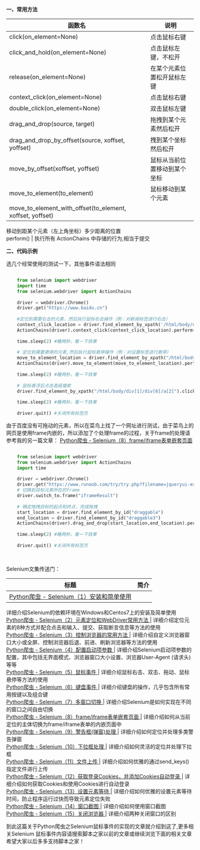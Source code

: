 **一、常用方法**

函数名  |  说明  
---|---  
click(on_element=None)  |  点击鼠标右键  
click_and_hold(on_element=None)  |  点击鼠标左键，不松开  
release(on_element=None)  |  在某个元素位置松开鼠标左键  
context_click(on_element=None)  |  点击鼠标右键  
double_click(on_element=None)  |  双击鼠标左键  
drag_and_drop(source, target)  |  拖拽到某个元素然后松开  
drag_and_drop_by_offset(source, xoffset, yoffset)  |  拽到某个坐标然后松开  
move_by_offset(xoffset, yoffset)  |  鼠标从当前位置移动到某个坐标  
move_to_element(to_element)  |  鼠标移动到某个元素  
move_to_element_with_offset(to_element, xoffset, yoffset)  |
移动到距某个元素（左上角坐标）多少距离的位置  
perform()  |  执行所有 ActionChains 中存储的行为,相当于提交  
  
**二、代码示例**  

选几个经常使用的测试一下，其他事件语法相同

```python

    from selenium import webdriver
    import time
    from selenium.webdriver import ActionChains
    
    driver = webdriver.Chrome()
    driver.get("https://www.baidu.cn")
    
    #定位到需要右击的元素，然后执行鼠标右击操作（例：对新闻标签进行右击）
    context_click_location = driver.find_element_by_xpath('/html/body/div[1]/div[1]/div/div[3]/a[1]')
    ActionChains(driver).context_click(context_click_location).perform()
    
    time.sleep(2) #睡两秒，看一下效果
    
    # 定位到需要悬停的元素,然后执行鼠标悬停操作（例：对设置标签进行悬停）
    move_to_element_location = driver.find_element_by_xpath("/html/body/div[1]/div[1]/div/div[3]/a[8]")
    ActionChains(driver).move_to_element(move_to_element_location).perform()
    
    time.sleep(2) #睡两秒，看一下效果
    
    # 鼠标悬浮后点击高级搜索
    driver.find_element_by_xpath("/html/body/div[1]/div[6]/a[2]").click()
    
    time.sleep(2) #睡两秒，看一下效果
    
    driver.quit() #关闭所有标签页
```

由于百度没有可拖动的元素，所以在菜鸟上找了一个网址进行测试，由于菜鸟上的网页是使用frame内嵌的，所以添加了个处理frame的过程，关于frame的处理请参考我的另一篇文章：
[ Python爬虫 - Selenium（8）frame/iframe表单嵌套页面
](https://www.jb51.net/article/201392.htm)

```python

    from selenium import webdriver
    from selenium.webdriver import ActionChains
    import time
    
    driver = webdriver.Chrome()
    driver.get("https://www.runoob.com/try/try.php?filename=jqueryui-example-draggable-scroll")
    # 切换到目标元素所在的frame
    driver.switch_to.frame("iframeResult")
    
    # 确定拖拽目标的起点和终点，完成拖拽
    start_location = driver.find_element_by_id("draggable")
    end_location = driver.find_element_by_id("draggable3")
    ActionChains(driver).drag_and_drop(start_location,end_location).perform()
    
    time.sleep(2) #睡两秒，看一下效果
    
    driver.quit() #关闭所有标签页
    
    
```

Selenium文集传送门：

标题  |  简介  
---|---  
[ Python爬虫 - Selenium（1）安装和简单使用 ](https://www.jb51.net/article/201370.htm) |
详细介绍Selenium的依赖环境在Windows和Centos7上的安装及简单使用  
[ Python爬虫 - Selenium（2）元素定位和WebDriver常用方法
](https://www.jb51.net/article/201375.htm) |
详细介绍定位元素的8种方式并配合点击和输入、提交、获取断言信息等方法的使用  
[ Python爬虫 - Selenium（3）控制浏览器的常用方法 ](https://www.jb51.net/article/201377.htm)
|  详细介绍自定义浏览器窗口大小或全屏、控制浏览器后退、前进、刷新浏览器等方法的使用  
[ Python爬虫 - Selenium（4）配置启动项参数 ](https://www.jb51.net/article/201379.htm) |
详细介绍Selenium启动项参数的配置，其中包括无界面模式、浏览器窗口大小设置、浏览器User-Agent (请求头)等等  
[ Python爬虫 - Selenium（5）鼠标事件 ](https://www.jb51.net/article/201383.htm) |
详细介绍鼠标右击、双击、拖动、鼠标悬停等方法的使用  
[ Python爬虫 - Selenium（6）键盘事件 ](https://www.jb51.net/article/201387.htm) |
详细介绍键盘的操作，几乎包含所有常用按键以及组合键  
[ Python爬虫 - Selenium（7）多窗口切换 ](https://www.jb51.net/article/201389.htm) |
详细介绍Selenium是如何实现在不同的窗口之间自由切换  
[ Python爬虫 - Selenium（8）frame/iframe表单嵌套页面
](https://www.jb51.net/article/201392.htm) |
详细介绍如何从当前定位的主体切换为frame/iframe表单的内嵌页面中  
[ Python爬虫 - Selenium（9）警告框(弹窗)处理 ](https://www.jb51.net/article/201394.htm) |
详细介绍如何定位并处理多类警告弹窗  
[ Python爬虫 - Selenium（10）下拉框处理 ](https://www.jb51.net/article/201397.htm) |
详细介绍如何灵活的定位并处理下拉框  
[ Python爬虫 - Selenium（11）文件上传 ](https://www.jb51.net/article/201410.htm) |
详细介绍如何优雅的通过send_keys()指定文件进行上传  
[ Python爬虫 - Selenium（12）获取登录Cookies，并添加Cookies自动登录
](https://www.jb51.net/article/201411.htm) |  详细介绍如何获取Cookies和使用Cookies进行自动登录  
[ Python爬虫 - Selenium（13）设置元素等待 ](https://www.jb51.net/article/201412.htm) |
详细介绍如何优雅的设置元素等待时间，防止程序运行过快而导致元素定位失败  
[ Python爬虫 - Selenium（14）窗口截图 ](https://www.jb51.net/article/201417.htm) |
详细介绍如何使用窗口截图  
[ Python爬虫 - Selenium（15）关闭浏览器 ](https://www.jb51.net/article/201419.htm) |
详细介绍两种关闭窗口的区别  
  
到此这篇关于Python爬虫之Selenium鼠标事件的实现的文章就介绍到这了,更多相关Selenium
鼠标事件内容请搜索脚本之家以前的文章或继续浏览下面的相关文章希望大家以后多多支持脚本之家！

